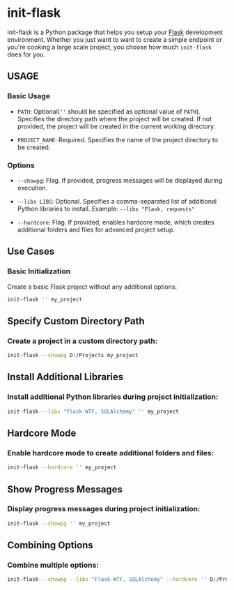 # init-flask

init-flask is a Python package that helps you setup your [Flask](https://flask.palletsprojects.com/) development environment. Whether you just want to want to create a simple endpoint or you're cooking a large scale project, you choose how much `init-flask` does for you.


## USAGE
### Basic Usage
- `PATH`: Optional(`''` should be specified as optional value of `PATH`). Specifies the directory path where the project will be created. If not provided, the project will be created in the current working directory.

- `PROJECT_NAME`: Required. Specifies the name of the project directory to be created.

### Options

- `--showpg`: Flag. If provided, progress messages will be displayed during execution.

- `--libs LIBS`: Optional. Specifies a comma-separated list of additional Python libraries to install. Example: `--libs "Flask, requests"`

- `--hardcore`: Flag. If provided, enables hardcore mode, which creates additional folders and files for advanced project setup.


## Use Cases

### Basic Initialization
Create a basic Flask project without any additional options:

```bash
init-flask '' my_project
```


## Specify Custom Directory Path

### Create a project in a custom directory path:
```bash
init-flask --showpg D:/Projects my_project
```


## Install Additional Libraries

### Install additional Python libraries during project initialization:
```bash
init-flask --libs "Flask-WTF, SQLAlchemy" '' my_project
```


## Hardcore Mode

### Enable hardcore mode to create additional folders and files:
```bash
init-flask --hardcore '' my_project
```


## Show Progress Messages

### Display progress messages during project initialization:
```bash
init-flask --showpg '' my_project
```


## Combining Options

### Combine multiple options:
```bash
init-flask --showpg --libs "Flask-WTF, SQLAlchemy" --hardcore '' D:/Projects my_project
```